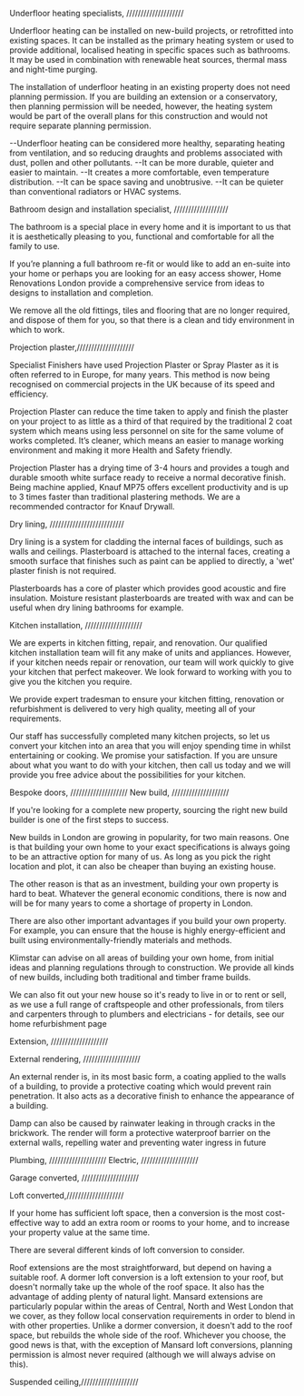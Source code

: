 Underfloor heating specialists, ////////////////////

Underfloor heating can be installed on new-build projects, or retrofitted into existing spaces. It can be installed as the primary heating system or used to provide additional, localised heating in specific spaces such as bathrooms. It may be used in combination with renewable heat sources, thermal mass and night-time purging.

The installation of underfloor heating in an existing property does not need planning permission. If you are building an extension or a conservatory, then planning permission will be needed, however, the heating system would be part of the overall plans for this construction and would not require separate planning permission.

--Underfloor heating can be considered more healthy, separating heating from ventilation, and so reducing draughts and problems associated with dust, pollen and other pollutants.
--It can be more durable, quieter and easier to maintain.
--It creates a more comfortable, even temperature distribution.
--It can be space saving and unobtrusive.
--It can be quieter than conventional radiators or HVAC systems.


Bathroom design and installation specialist, ///////////////////

The bathroom is a special place in every home and it is important to us that it is aesthetically pleasing to you, functional and comfortable for all the family to use.

If you’re planning a full bathroom re-fit or would like to add an en-suite into your home or perhaps you are looking for an easy access shower, Home Renovations London provide a comprehensive service from ideas to designs to installation and completion.

We remove all the old fittings, tiles and flooring that are no longer required, and dispose of them for you, so that there is a clean and tidy environment in which to work.

Projection plaster,////////////////////

Specialist Finishers have used Projection Plaster or Spray Plaster as it is often referred to in Europe, for many years. This method is now being recognised on commercial projects in the UK because of its speed and efficiency.

Projection Plaster can reduce the time taken to apply and finish the plaster on your project to as little as a third of that required by the traditional 2 coat system which means using less personnel on site for the same volume of works completed. It’s cleaner, which means an easier to manage working environment and making it more Health and Safety friendly.

Projection Plaster has a drying time of 3-4 hours and provides a tough and durable smooth white surface ready to receive a normal decorative finish. Being machine applied, Knauf MP75 offers excellent productivity and is up to 3 times faster than traditional plastering methods. We are a recommended contractor for Knauf Drywall.

Dry lining, //////////////////////////

Dry lining is a system for cladding the internal faces of buildings, such as walls and ceilings. Plasterboard is attached to the internal faces, creating a smooth surface that finishes such as paint can be applied to directly, a 'wet' plaster finish is not required. 

Plasterboards has a core of plaster which provides good acoustic and fire insulation. Moisture resistant plasterboards are treated with wax and can be useful when dry lining bathrooms for example.

Kitchen installation, ////////////////////


We are experts in kitchen fitting, repair, and renovation. Our qualified kitchen installation team will fit any make of units and appliances. However, if your kitchen needs repair or renovation, our team will work quickly to give your kitchen that perfect makeover. We look forward to working with you to give you the kitchen you require.

We provide expert tradesman to ensure your kitchen fitting, renovation or refurbishment is delivered to very high quality, meeting all of your requirements.

Our staff has successfully completed many kitchen projects, so let us convert your kitchen into an area that you will enjoy spending time in whilst entertaining or cooking. We promise your satisfaction.
If you are unsure about what you want to do with your kitchen, then call us today and we will provide you free advice about the possibilities for your kitchen.

Bespoke doors, ////////////////////
New build, ////////////////////

If you're looking for a complete new property, sourcing the right new build builder is one of the first steps to success.

New builds in London are growing in popularity, for two main reasons. One is that building your own home to your exact specifications is always going to be an attractive option for many of us. As long as you pick the right location and plot, it can also be cheaper than buying an existing house.

The other reason is that as an investment, building your own property is hard to beat. Whatever the general economic conditions, there is now and will be for many years to come a shortage of property in London.

There are also other important advantages if you build your own property. For example, you can ensure that the house is highly energy-efficient and built using environmentally-friendly materials and methods.

Klimstar can advise on all areas of building your own home, from initial ideas and planning regulations through to construction. We provide all kinds of new builds, including both traditional and timber frame builds.

We can also fit out your new house so it's ready to live in or to rent or sell, as we use a full range of craftspeople and other professionals, from tilers and carpenters through to plumbers and electricians - for details, see our home refurbishment page

Extension, ////////////////////



External rendering, ////////////////////

An external render is, in its most basic form, a coating applied to the walls of a building, to provide a protective coating which would prevent rain penetration. It also acts as a decorative finish to enhance the appearance of a building.

Damp can also be caused by rainwater leaking in through cracks in the brickwork. The render will form a protective waterproof barrier on the external walls, repelling water and preventing water ingress in future

Plumbing, ////////////////////
Electric, ////////////////////



Garage converted, ////////////////////



Loft converted,////////////////////

If your home has sufficient loft space, then a conversion is the most cost-effective way to add an extra room or rooms to your home, and to increase your property value at the same time.

There are several different kinds of loft conversion to consider.

Roof extensions are the most straightforward, but depend on having a suitable roof.
A dormer loft conversion is a loft extension to your roof, but doesn't normally take up the whole of the roof space. It also has the advantage of adding plenty of natural light.
Mansard extensions are particularly popular within the areas of Central, North and West London that we cover, as they follow local conservation requirements in order to blend in with other properties. Unlike a dormer conversion, it doesn't add to the roof space, but rebuilds the whole side of the roof.
Whichever you choose, the good news is that, with the exception of Mansard loft conversions, planning permission is almost never required (although we will always advise on this).

Suspended ceiling,////////////////////